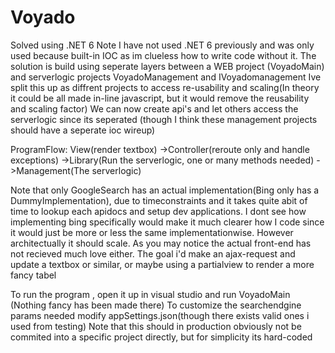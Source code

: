 # Voyado
Solved using .NET 6
Note I have not used .NET 6 previously and was only used because built-in IOC as im clueless how to write code without it.
The solution is build using seperate layers between a WEB project (VoyadoMain) and serverlogic projects VoyadoManagement and IVoyadomanagement
Ive split this up as diffrent projects to access re-usability and scaling(In theory it could be all made in-line javascript, but it would remove the reusability and scaling factor)
We can now create api's and let others access the serverlogic since its seperated (though I think these management projects should have a seperate ioc wireup)

ProgramFlow:
View(render textbox)
	->Controller(reroute only and handle exceptions)
		->Library(Run the serverlogic, one or many methods needed)
			->Management(The serverlogic)

Note that only GoogleSearch has an actual implementation(Bing only has a DummyImplementation), due to timeconstraints and it takes quite abit of time to lookup each apidocs and setup dev applications.
I dont see how implementing bing specifically would make it much clearer how I code since it would just be more or less the same implementationwise. However architectually it should scale.
As you may notice the actual front-end has not recieved much love either. The goal i'd make an ajax-request and update a textbox or similar, or maybe using a partialview to render a more fancy tabel

To run the program , open it up in visual studio and run VoyadoMain (Nothing fancy has been made there)
To customize the searchendgine params needed modify appSettings.json(though there exists valid ones i used from testing)
	Note that this should in production obviously not be commited into a specific project directly, but for simplicity its hard-coded
 


